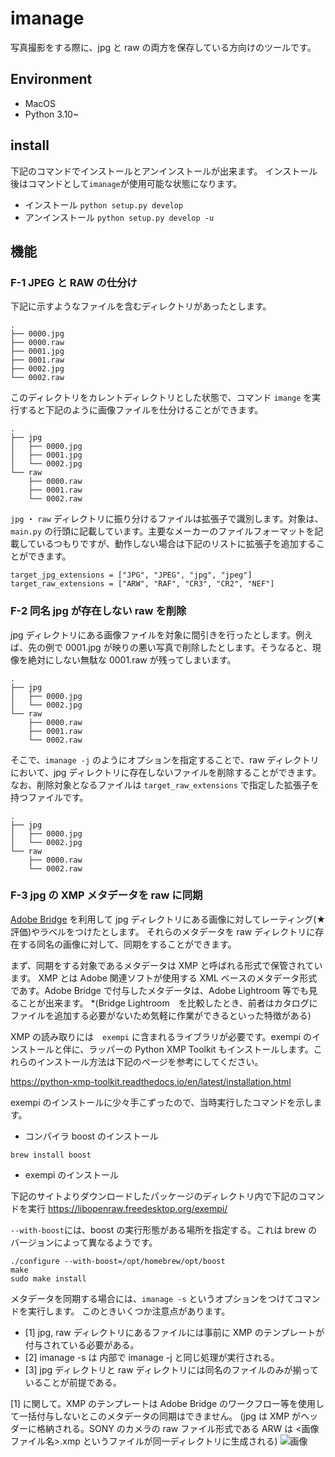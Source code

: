 # imanage
写真撮影をする際に、jpg と raw の両方を保存している方向けのツールです。

## Environment
- MacOS
- Python 3.10~

## install
下記のコマンドでインストールとアンインストールが出来ます。
インストール後はコマンドとして`imanage`が使用可能な状態になります。

- インストール
```python setup.py develop```
- アンインストール
```python setup.py develop -u```


## 機能

### F-1 JPEG と RAW の仕分け
下記に示すようなファイルを含むディレクトリがあったとします。
```
.
├── 0000.jpg
├── 0000.raw
├── 0001.jpg
├── 0001.raw
├── 0002.jpg
└── 0002.raw
```

このディレクトリをカレントディレクトリとした状態で、コマンド `imange` を実行すると下記のように画像ファイルを仕分けることができます。
```
.
├── jpg
│   ├── 0000.jpg
│   ├── 0001.jpg
│   └── 0002.jpg
└── raw
    ├── 0000.raw
    ├── 0001.raw
    └── 0002.raw
```
`jpg` ・ `raw` ディレクトリに振り分けるファイルは拡張子で識別します。対象は、`main.py` の行頭に記載しています。主要なメーカーのファイルフォーマットを記載しているつもりですが、動作しない場合は下記のリストに拡張子を追加することができます。

```
target_jpg_extensions = ["JPG", "JPEG", "jpg", "jpeg"]
target_raw_extensions = ["ARW", "RAF", "CR3", "CR2", "NEF"]
```

### F-2 同名 jpg が存在しない raw を削除
jpg ディレクトリにある画像ファイルを対象に間引きを行ったとします。例えば、先の例で 0001.jpg が映りの悪い写真で削除したとします。そうなると、現像を絶対にしない無駄な 0001.raw が残ってしまいます。

```
.
├── jpg
│   ├── 0000.jpg
│   └── 0002.jpg
└── raw
    ├── 0000.raw
    ├── 0001.raw
    └── 0002.raw
```

そこで、`imanage -j` のようにオプションを指定することで、raw ディレクトリにおいて、jpg ディレクトリに存在しないファイルを削除することができます。
なお、削除対象となるファイルは `target_raw_extensions` で指定した拡張子を持つファイルです。

```
.
├── jpg
│   ├── 0000.jpg
│   └── 0002.jpg
└── raw
    ├── 0000.raw
    └── 0002.raw
```

### F-3 jpg の XMP メタデータを raw に同期
[Adobe Bridge](https://www.adobe.com/jp/products/bridge.html) を利用して jpg ディレクトリにある画像に対してレーティング(★評価)やラベルをつけたとします。
それらのメタデータを raw ディレクトリに存在する同名の画像に対して、同期をすることができます。

まず、同期をする対象であるメタデータは XMP と呼ばれる形式で保管されています。
XMP とは Adobe 関連ソフトが使用する XML ベースのメタデータ形式であす。Adobe Bridge で付与したメタデータは、Adobe Lightroom 等でも見ることが出来ます。
*(Bridge Lightroom　を比較したとき、前者はカタログにファイルを追加する必要がないため気軽に作業ができるといった特徴がある)

XMP の読み取りには　`exempi` に含まれるライブラリが必要です。exempi のインストールと伴に、ラッパーの Python XMP Toolkit もインストールします。これらのインストール方法は下記のページを参考にしてください。

https://python-xmp-toolkit.readthedocs.io/en/latest/installation.html

exempi のインストールに少々手こずったので、当時実行したコマンドを示します。

- コンパイラ boost のインストール

```
brew install boost
```

-  exempi のインストール

下記のサイトよりダウンロードしたパッケージのディレクトリ内で下記のコマンドを実行
  https://libopenraw.freedesktop.org/exempi/

`--with-boost`には、boost の実行形態がある場所を指定する。これは brew のバージョンによって異なるようです。

```
./configure --with-boost=/opt/homebrew/opt/boost
make
sudo make install
```





メタデータを同期する場合には、`imanage -s` というオプションをつけてコマンドを実行します。
このときいくつか注意点があります。

- [1] jpg, raw ディレクトリにあるファイルには事前に XMP のテンプレートが付与されている必要がある。
- [2] imanage -s は 内部で imanage -j と同じ処理が実行される。
- [3] jpg ディレクトリと raw ディレクトリには同名のファイルのみが揃っていることが前提である。

[1] に関して。XMP のテンプレートは Adobe Bridge のワークフロー等を使用して一括付与しないとこのメタデータの同期はできません。
(jpg は XMP がヘッダーに格納される。SONY のカメラの raw ファイル形式である ARW は <画像ファイル名>.xmp というファイルが同一ディレクトリに生成される)
![画像](./img/001.png)